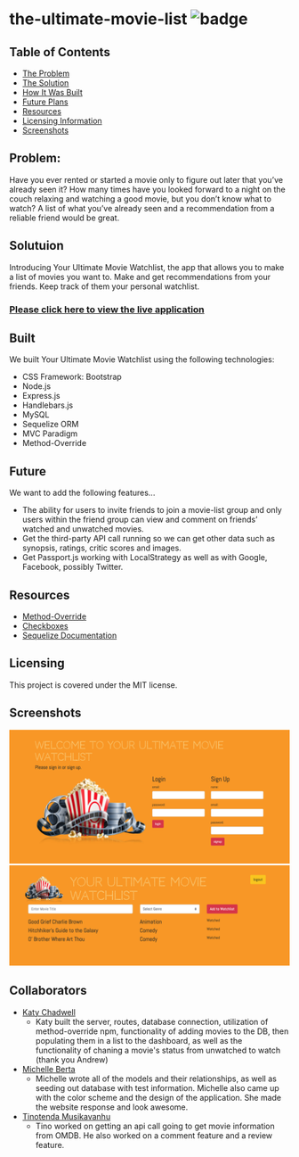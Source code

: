 # the-ultimate-movie-list ![badge](https://img.shields.io/badge/license-MIT-blue)

## Table of Contents
* [The Problem](#problem)
* [The Solution](#solution)
* [How It Was Built](#built)
* [Future Plans](#future)
* [Resources](#resources)
* [Licensing Information](#licensing)
* [Screenshots](#screenshots)


## Problem:
Have you ever rented or started a movie only to figure out later that you’ve already seen it? How many times have you looked forward to a night on the couch relaxing and watching a good movie, but you don’t know what to watch? A list of what you’ve already seen and a recommendation from a reliable friend would be great.

## Solutuion
Introducing Your Ultimate Movie Watchlist, the app that allows you to make a list of movies you want to.  Make and get recommendations from your friends.  Keep track of them your personal watchlist.

### [Please click here to view the live application](https://glacial-hollows-98883.herokuapp.com/)

## Built
We built Your Ultimate Movie Watchlist using the following technologies:
* CSS Framework: Bootstrap
* Node.js
* Express.js
* Handlebars.js
* MySQL
* Sequelize ORM
* MVC Paradigm
* Method-Override 

## Future
We want to add the following features...
* The ability for users to invite friends to join a movie-list group and only users within the friend group can view and comment on friends’ watched and unwatched movies.
* Get the third-party API call running so we can get other data such as synopsis, ratings, critic scores and images.
* Get Passport.js working with LocalStrategy as well as with Google, Facebook, possibly Twitter.

## Resources
* [Method-Override](https://www.npmjs.com/package/method-override)
* [Checkboxes](https://thisinterestsme.com/javascript-detect-checkbox-change/)
* [Sequelize Documentation](https://sequelize.org/)

## Licensing
This project is covered under the MIT license.

## Screenshots
![the-ultimate-movie-list](public/assets/homepage.png)
![the-ultimate-movie-list](public/assets/dashboard.png)

## Collaborators
* [Katy Chadwell](https://github.com/klay824)
    * Katy built the server, routes, database connection, utilization of method-override npm, functionality of adding movies to the DB, then populating them in a list to the dashboard, as well as the functionality of chaning a movie's status from unwatched to watch (thank you Andrew)
* [Michelle Berta](https://github.com/MichelleBerta)
    * Michelle wrote all of the models and their relationships, as well as seeding out database with test information. Michelle also came up with the color scheme and the design of the application. She made the website response and look awesome.
* [Tinotenda Musikavanhu](https://github.com/Musikavanhu)
    * Tino worked on getting an api call going to get movie information from OMDB. He also worked on a comment feature and a review feature.
